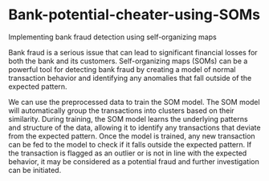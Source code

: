 # Bank-potential-cheater-using-SOMs
Implementing bank fraud detection using self-organizing maps

Bank fraud is a serious issue that can lead to significant financial losses for both the bank and its customers. Self-organizing maps (SOMs) can be a powerful tool for detecting bank fraud by creating a model of normal transaction behavior and identifying any anomalies that fall outside of the expected pattern.

We can use the preprocessed data to train the SOM model. The SOM model will automatically group the transactions into clusters based on their similarity. During training, the SOM model learns the underlying patterns and structure of the data, allowing it to identify any transactions that deviate from the expected pattern.
Once the model is trained, any new transaction can be fed to the model to check if it falls outside the expected pattern. If the transaction is flagged as an outlier or is not in line with the expected behavior, it may be considered as a potential fraud and further investigation can be initiated.
